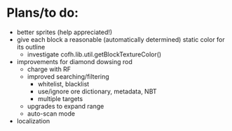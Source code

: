 Plans/to do:
============

- better sprites (help appreciated!)
- give each block a reasonable (automatically determined) static color
  for its outline
    - investigate cofh.lib.util.getBlockTextureColor()
- improvements for diamond dowsing rod
    - charge with RF
    - improved searching/filtering
        - whitelist, blacklist
        - use/ignore ore dictionary, metadata, NBT
        - multiple targets
    - upgrades to expand range
    - auto-scan mode
- localization
